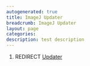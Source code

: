 ```yaml
---
autogenerated: true
title: ImageJ Updater
breadcrumb: ImageJ Updater
layout: page
categories: 
description: test description
---
```


1.  REDIRECT [Updater](Updater "wikilink")
